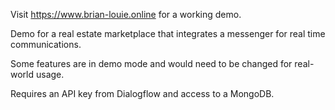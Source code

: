 Visit https://www.brian-louie.online for a working demo.

Demo for a real estate marketplace that integrates a messenger for real time communications.

Some features are in demo mode and would need to be changed for real-world usage.

Requires an API key from Dialogflow and access to a MongoDB.
